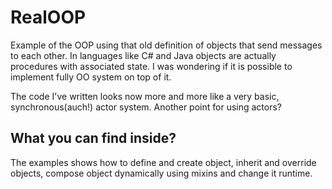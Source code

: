 # RealOOP

Example of the OOP using that old definition of objects that send messages to each other. 
In languages like C# and Java objects are actually procedures with associated state. 
I was wondering if it is possible to implement fully OO system on top of it.

The code I've written looks now more and more like a very basic, synchronous(auch!) actor system.
Another point for using actors?

## What you can find inside?
The examples shows how to define and create object, inherit and override objects, 
compose object dynamically using mixins and change it runtime.
